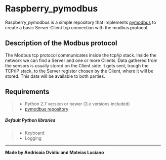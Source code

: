 # Raspberry_pymodbus
Raspberry_pymodbus is a simple repository that implements [pymodbus](https://github.com/riptideio/pymodbus) to create a basic Server-Client tcp connection with the modbus protocol.

## Description of the Modbus protocol
The Modbus tcp protocol communicates inside the tcp/ip stack. Inside the network we can find a Server and one or more Clients.
Data gathered from the sensors is usually stored on the Client side: it gets sent, trough the TCP/IP stack, to the Server register chosen by the Client, where it will be stored. This data will be available to both parties.

## Requirements
> - Python 2.7 version or newer (3.x versions included)
> - [pymodbus repository](https://github.com/riptideio/pymodbus)
##### Default Python libraries
> - Keyboard
> - Logging
---
**Made by Andrioaia Ovidiu and Mateias Luciano**
